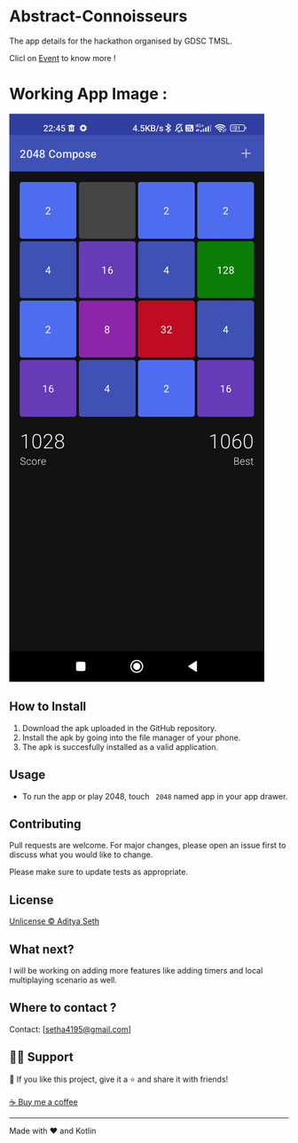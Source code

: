 # Abstract-Connoisseurs
The app details for the hackathon organised by GDSC TMSL.

Clicl on [Event](https://www.linkedin.com/posts/gdsc-techno-main-salt-lake_application-development-hackathon-and-exciting-activity-6979135758599090176-AFsg?utm_source=share&utm_medium=member_android) to know more !

# Working App Image :
![hehe](https://github.com/AdityaSeth777/Abstract-Connoisseurs/blob/main/android-2048-compose/images/2048.jpg)

## How to Install

1. Download the apk uploaded in the GitHub repository.
2. Install the apk by going into the file manager of your phone.
3. The apk is succesfully installed as a valid application.

## Usage
- To run the app or play 2048, touch ``` 2048``` named app in your app drawer.


## Contributing
Pull requests are welcome. For major changes, please open an issue first to discuss what you would like to change. 

Please make sure to update tests as appropriate.

## License
[Unlicense © Aditya Seth](https://github.com/AdityaSeth777/PCC-CS393/blob/main/License)

## What next?
I will be working on adding more features like adding timers and local multiplaying scenario as well.

## Where to contact ?
Contact: [setha4195@gmail.com]

## 🙋‍♂️ Support

💙 If you like this project, give it a ⭐ and share it with friends!<br><br>
[☕ Buy me a coffee](https://www.buymeacoffee.com/adityaseth)

---

Made with ❤️ and Kotlin <br><br>
